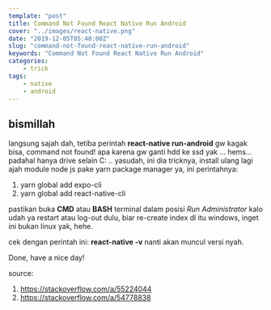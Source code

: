 ```yaml
---
template: "post"
title: Command Not Found React Native Run Android
cover: "../images/react-native.png"
date: "2019-12-05T05:40:00Z"
slug: "command-not-found-react-native-run-android"
keywords: "Command Not Found React Native Run Android"
categories: 
    - trick
tags:
    - native
    - android
---
```


## bismillah

langsung sajah dah, tetiba perintah **react-native run-android** gw kagak bisa, command not found! apa karena gw ganti hdd ke ssd yak ... hems... padahal hanya drive selain C: .. yasudah, ini dia tricknya, install ulang lagi ajah module node js pake yarn package manager ya, ini perintahnya:

1. yarn global add expo-cli
2. yarn global add react-native-cli

pastikan buka **CMD** atau **BASH** terminal dalam posisi *Run Administrator* kalo udah ya restart atau log-out dulu, biar re-create index dl itu windows, inget ini bukan linux yak, hehe.

cek dengan perintah ini: **react-native -v** nanti akan muncul versi nyah.

Done, have a nice day!

source: 
1. https://stackoverflow.com/a/55224044
2. https://stackoverflow.com/a/54778838